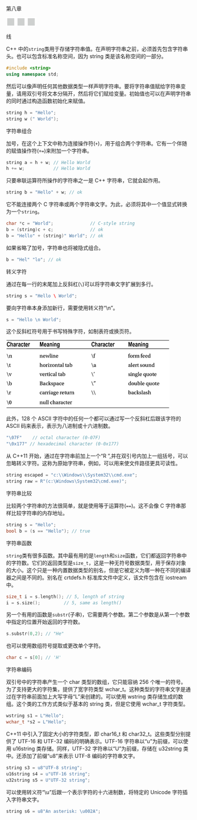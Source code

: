 第八章

![image](img/frontdot.jpg)

线

C++ 中的`string`类用于存储字符串值。在声明字符串之前，必须首先包含字符串头。也可以包含标准名称空间，因为 string 类是该名称空间的一部分。

```cpp
#include <string>
using namespace std;
```

然后可以像声明任何其他数据类型一样声明字符串。要将字符串值赋给字符串变量，请用双引号将文本分隔开，然后将它们赋给变量。初始值也可以在声明字符串的同时通过构造函数初始化来赋值。

```cpp
string h = "Hello";
string w (" World");
```

字符串组合

加号，在这个上下文中称为连接操作符(`+`)，用于组合两个字符串。它有一个伴随的赋值操作符(`+=`)来附加一个字符串。

```cpp
string a = h + w; // Hello World
h += w;           // Hello World
```

只要串联运算符所操作的字符串之一是 C++ 字符串，它就会起作用。

```cpp
string b = "Hello" + w; // ok
```

它不能连接两个 C 字符串或两个字符串文字。为此，必须将其中一个值显式转换为一个`string`。

```cpp
char *c = "World";              // C-style string
b = (string)c + c;              // ok
b = "Hello" + (string)" World"; // ok
```

如果省略了加号，字符串也将被隐式组合。

```cpp
b = "Hel" "lo"; // ok
```

转义字符

通过在每一行的末尾加上反斜杠(`\`)可以将字符串文字扩展到多行。

```cpp
string s = "Hello \ World";
```

要向字符串本身添加新行，需要使用转义符“\n”。

```cpp
s = "Hello \n World";
```

这个反斜杠符号用于书写特殊字符，如制表符或换页符。

![pg30.jpg](img/pg30.jpg)

此外，128 个 ASCII 字符中的任何一个都可以通过写一个反斜杠后跟该字符的 ASCII 码来表示，表示为八进制或十六进制数。

```cpp
"\07F"    // octal character (0-07F)
"\0x177" // hexadecimal character (0-0x177)
```

从 C++11 开始，通过在字符串前加上一个“R ”,并在双引号内加上一组括号，可以忽略转义字符。这称为原始字符串，例如，可以用来使文件路径更具可读性。

```cpp
string escaped = "c:\\Windows\\System32\\cmd.exe";
string raw = R"(c:\Windows\System32\cmd.exe)";
```

字符串比较

比较两个字符串的方法很简单，就是使用等于运算符(`==`)。这不会像 C 字符串那样比较字符串的内存地址。

```cpp
string s = "Hello";
bool b = (s == "Hello"); // true
```

字符串函数

`string`类有很多函数。其中最有用的是`length`和`size`函数，它们都返回字符串中的字符数。它们的返回类型是`size_t`，这是一种无符号数据类型，用于保存对象的大小。这个只是一种内置数据类型的别名，但是它被定义为哪一种在不同的编译器之间是不同的。别名在 crtdefs.h 标准库文件中定义，该文件包含在 iostream 中。

```cpp
size_t i = s.length(); // 5, length of string
i = s.size();         // 5, same as length()
```

另一个有用的函数是`substr`(子串)，它需要两个参数。第二个参数是从第一个参数中指定的位置开始返回的字符数。

```cpp
s.substr(0,2); // "He"
```

也可以使用数组符号提取或更改单个字符。

```cpp
char c = s[0]; // 'H'
```

字符串编码

双引号中的字符串产生一个 char 类型的数组，它只能容纳 256 个唯一的符号。为了支持更大的字符集，提供了宽字符类型 wchar_t。这种类型的字符串文字是通过在字符串前面加上大写字母“L”来创建的。可以使用 wstring 类存储生成的数组。这个类的工作方式类似于基本的 string 类，但是它使用 wchar_t 字符类型。

```cpp
wstring s1 = L"Hello";
wchar_t *s2 = L"Hello";
```

C++11 中引入了固定大小的字符类型，即 char16_t 和 char32_t。这些类型分别提供了 UTF-16 和 UTF-32 编码的明确表示。UTF-16 字符串以“u”为前缀，可以使用 u16string 类存储。同样，UTF-32 字符串以“U”为前缀，存储在 u32string 类中。还添加了前缀“u8”来表示 UTF-8 编码的字符串文字。

```cpp
string s3 = u8"UTF-8 string";
u16string s4 = u"UTF-16 string";
u32string s5 = U"UTF-32 string";
```

可以使用转义符“\u”后跟一个表示字符的十六进制数，将特定的 Unicode 字符插入字符串文字。

```cpp
string s6 = u8"An asterisk: \u002A";
```